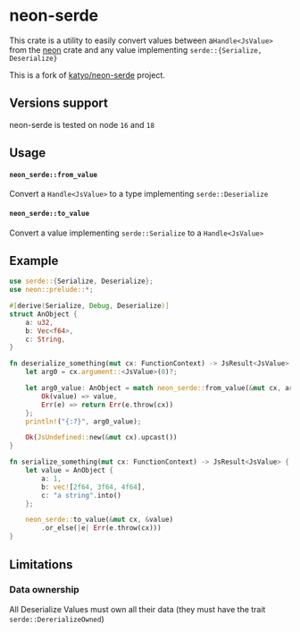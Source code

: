 # neon-serde

This crate is a utility to easily convert values between a`Handle<JsValue>` from
the [neon](https://github.com/neon-bindings/neon) crate
and any value implementing `serde::{Serialize, Deserialize}`

This is a fork of [katyo/neon-serde](https://github.com/katyo/neon-serde) project.

## Versions support

neon-serde is tested on node `16` and `18`

## Usage

#### `neon_serde::from_value`

Convert a `Handle<JsValue>` to a type implementing `serde::Deserialize`

#### `neon_serde::to_value`

Convert a value implementing `serde::Serialize` to a `Handle<JsValue>`

## Example

```rust
use serde::{Serialize, Deserialize};
use neon::prelude::*;

#[derive(Serialize, Debug, Deserialize)]
struct AnObject {
    a: u32,
    b: Vec<f64>,
    c: String,
}

fn deserialize_something(mut cx: FunctionContext) -> JsResult<JsValue> {
    let arg0 = cx.argument::<JsValue>(0)?;

    let arg0_value: AnObject = match neon_serde::from_value(&mut cx, arg0) {
        Ok(value) => value,
        Err(e) => return Err(e.throw(cx))
    };
    println!("{:?}", arg0_value);

    Ok(JsUndefined::new(&mut cx).upcast())
}

fn serialize_something(mut cx: FunctionContext) -> JsResult<JsValue> {
    let value = AnObject {
        a: 1,
        b: vec![2f64, 3f64, 4f64],
        c: "a string".into()
    };

    neon_serde::to_value(&mut cx, &value)
        .or_else(|e| Err(e.throw(cx)))
}
```

## Limitations

### Data ownership

All Deserialize Values must own all their data (they must have the trait `serde::DererializeOwned`)
